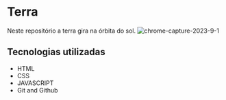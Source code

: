# Terra
Neste repositório a terra gira na órbita do sol.
![chrome-capture-2023-9-1](https://github.com/drewneres/terra/assets/71440544/f1a8b5f7-133a-47a6-8b65-877ad4a26760)


## Tecnologias utilizadas
- HTML
- CSS
- JAVASCRIPT
- Git and Github
